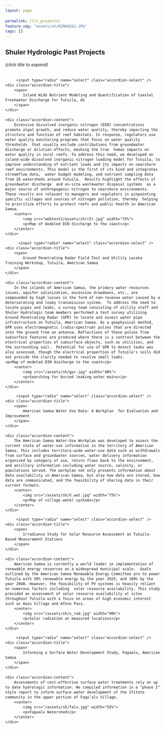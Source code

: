 ```yaml
---
layout: page

permalink: /llc_projects/
feature-img: "assets/sh/RIMG0251.JPG"
tags: []
---
```


## Shuler Hydrologic Past Projects

###### (click title to expand)



<div class="accordion">

<!-- SECTION NUMBER 1 -->
         <input type="radio" name="select" class="accordion-select" />
    <div class="accordion-title">
        <span>
            Island Wide Nutrient Modeling and Quantification of Coastal Freshwater Discharge for Tutuila, AS
        </span>
    </div>
    
    <div class="accordion-content">
        Excessive dissolved inorganic nitrogen (DIN) concentrations promote algal growth, and reduce water quality, thereby impacting the structure and function of reef habitats. In response, regulators use water quality monitoring programs that focus on water quality thresholds  that usually exclude contributions from groundwater discharge or dilution effects, masking the true  human impacts on water quality in coral reefs. To address this need, we developed an island-wide dissolved inorganic nitrogen loading model for Tutuila, to improve understanding of nutrient loads and its impacts on nearshore reef environments. This model is the first of its kind and integrates streamflow data,  water budget modeling, and nutrient sampling data from 26 watersheds around Tutuila.  Results highlight the effects of groundwater discharge  and on-site wastewater disposal systems  as a major source of anthropogenic nitrogen to nearshore environments. These results are relevant to managers and regulators in pinpointing specific villages and sources of nitrogen pollution, thereby  helping to prioritize efforts to protect reefs and public health in American Samoa. 
        <center>
            <img src="webtest2/assets/sh/r2r.jpg" width="75%">
            <p>Map of modeled DIN discharge to the coast</p>  
        </center>                 
    </div>
         
         
 <!-- SECTION NUMBER 2 -->        
          <input type="radio" name="select" class="accordion-select" />
    <div class="accordion-title">
        <span>
            Ground Penetrating Radar Field Test and Utility Locate Training Workshop, Tutuila, American Samoa
        </span>
    </div>
    
    <div class="accordion-content">
        In the islands of American Samoa, the primary water resources issues, aquifer salinization, excessive drawdowns, etc., are compounded by high losses in the form of non-revenue water caused by a deteriorating and leaky transmission system.  To address the need to locate pipes and leaks, a survey team consisting of utility staff and Shuler Hydrologic team members performed a test survey utilizing Ground Penetrating Radar (GPR) to locate and assess water pipe infrastructure on Tutuila, American Samoa. As a geophysical method, GPR uses electromagnetic (radio-spectrum) pulses that are directed into the ground from an antenna. Reflections of these pulses from subsurface features are produced where there is a contrast between the electrical properties of subsurface objects, such as utilities, and the surrounding soil.  Potential for use of GPR to detect leaks was also assessed, though the electrical properties of Tutuila's soils did not provide the clarity needed to resolve small leaks.             <p>Map of modeled DIN discharge to the coast</p>                      
        <center>
            <img src="/assets/sh/gpr.jpg" width="40%">
            <p>Searching for buried leaking water mains</p> 
        </center>             
    </div>
         

<!-- SECTION NUMBER 3 -->
         <input type="radio" name="select" class="accordion-select" />
    <div class="accordion-title">
        <span>
            American Samoa Water Use Data: A Workplan  for Evaluation and  Improvement
        </span>
    </div>
    
    <div class="accordion-content">
        The American Samoa Water-Use Workplan was developed to assess the current state of water-use information in the territory of American Samoa. This includes territory-wide water-use data such as withdrawals from surface and groundwater sources, water delivery information organized by category of use, return flows back to the environment, and ancillary information including water source, salinity, or populations served. The workplan not only presents information about data availability in American Samoa, but also how data are stored, how data are communicated, and the feasibility of sharing data in their current formats. 
        <center>
            <img src="/assets/sh/V_wat.jpg" width="75%">
            <p>Map of village water systems</p>  
        </center>                 
    </div>
    
    
<!-- SECTION NUMBER 4 -->
         <input type="radio" name="select" class="accordion-select" />
    <div class="accordion-title">
        <span>
            Irradiance Study for Solar Resource Assessment at Tutuila-Based Measurement Stations
        </span>
    </div>
    
    <div class="accordion-content">
        American Samoa is currently a world leader in implementation of renewable energy resources on a widespread municipal scale.  Goals outlined by the American Samoa Renewable Energy Committee are to power Tutuila with 50% renewable energy by the year 2025, and 100% by the year 2040. However, the feasibility of PV systems is heavily reliant on numerous factors including  solar resource availability. This study provided an assessment of solar resource availability at sites throughout Tutuila with a focus on areas of high economic interest such as Aasu Village and Afono Pass.  
        <center>
            <img src="/assets/sh/s_rad.jpg" width="90%">
            <p>Solar radiation at measured locations</p>  
        </center>                 
    </div>
    
<!-- SECTION NUMBER 4 -->
         <input type="radio" name="select" class="accordion-select" />
    <div class="accordion-title">
        <span>
            Informing a Surface Water Development Study, Fagaalu, American Samoa
        </span>
    </div>
    
    <div class="accordion-content">
        Assessments of cost-effective surface water treatments rely on up to date hydrologic information. We compiled information in a "phase I" style report to inform surface water development of the Ifitoto community in the upper portion of Faga’alu Village.
        <center>
            <img src="/assets/sh/falu.jpg" width="55%">
            <p>Fagaalu Watershed</p>  
        </center>                 
    </div>
    

</div> 

